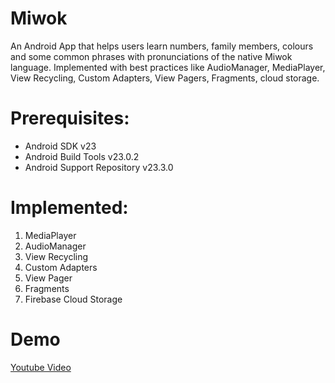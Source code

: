 # Miwok
An Android App that helps users learn numbers, family members, colours and some common phrases with pronunciations of the native Miwok language.
Implemented with best practices like AudioManager, MediaPlayer, View Recycling, Custom Adapters, View Pagers, Fragments, cloud storage.

# Prerequisites:

- Android SDK v23
- Android Build Tools v23.0.2
- Android Support Repository v23.3.0

# Implemented:

1. MediaPlayer
2. AudioManager
3. View Recycling
4. Custom Adapters
5. View Pager
6. Fragments
7. Firebase Cloud Storage

# Demo

[Youtube Video](https://youtu.be/3n7RcAHlOGY "MIWOK DEMO VIDEO")


